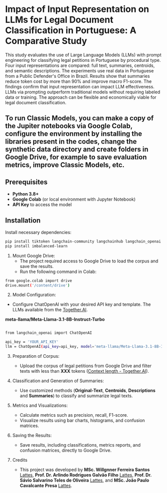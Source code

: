 # Impact of Input Representation on LLMs for Legal Document Classification in Portuguese: A Comparative Study

This study evaluates the use of Large Language Models (LLMs) with prompt engineering for classifying legal petitions in Portuguese by procedural type. Four input representations are compared: full text, summaries, centroids, and semantic descriptions. The experiments use real data in Portuguese from a Public Defender's Office in Brazil. Results show that summaries reduce token cost by more than 90\% and improve macro F1-score. The findings confirm that input representation can impact LLM effectiveness. LLMs via prompting outperform traditional models without requiring labeled data or training. The approach can be flexible and economically viable for legal document classification.

## To run Classic Models, you can make a copy of the Jupiter notebooks via Google Colab, configure the environment by installing the libraries present in the codes, change the synthetic data directory and create folders in Google Drive, for example to save evaluation metrics, improve Classic Models, etc.

## Prerequisites

- **Python 3.8+**
- **Google Colab** (or local environment with Jupyter Notebook)
- **API Key** to access the model 

## Installation

Install necessary dependencies:

```bash
pip install tiktoken langchain-community langchainhub langchain_openai langchain pandas matplotlib scikit-learn seaborn
pip install imbalanced-learn
```

1. Mount Google Drive:
   - The project required access to Google Drive to load the corpus and save the results.
   - Run the following command in Colab:
     
```bash
from google.colab import drive
drive.mount('/content/drive')
```

2. Model Configuration:
  - Configure ChatOpenAI with your desired API key and template. The LLMs available from the [Together.AI](https://docs.together.ai/docs/chat-models).

**meta-llama/Meta-Llama-3.1-8B-Instruct-Turbo**

```bash

from langchain_openai import ChatOpenAI

api_key = 'YOUR_API_KEY'
llm = ChatOpenAI(api_key=api_key, model='meta-llama/Meta-Llama-3.1-8B-Instruct-Turbo')

```

3. Preparation of Corpus:
   - Upload the corpus of legal petitions from Google Drive and filter texts with less than **XXX** tokens ([Context length - Together.AI](https://docs.together.ai/docs/chat-models)).

4. Classification and Generation of Summaries:
   - Use customized methods (**Original-Text**, **Centroids**, **Descriptions** and **Summaries**) to classify and summarize legal texts.
  
5. Metrics and Visualizations:
   - Calculate metrics such as precision, recall, F1-score.
   - Visualize results using bar charts, histograms, and confusion matrices.
  
6. Saving the Results:
   - Save results, including classifications, metrics reports, and confusion matrices, directly to Google Drive.

7. Credits
   - This project was developed by **MSc. Willgnner Ferreira Santos** [Lattes](http://lattes.cnpq.br/3203020327904139), **Prof. Dr. Arlindo Rodrigues Galvão Filho** [Lattes](http://lattes.cnpq.br/7744765287200890), **Prof. Dr. Sávio Salvarino Teles de Oliveira** [Lattes](http://lattes.cnpq.br/1905829499839846), and **MSc. João Paulo Cavalcante Presa** [Lattes](http://lattes.cnpq.br/5092666506514753).
 

















